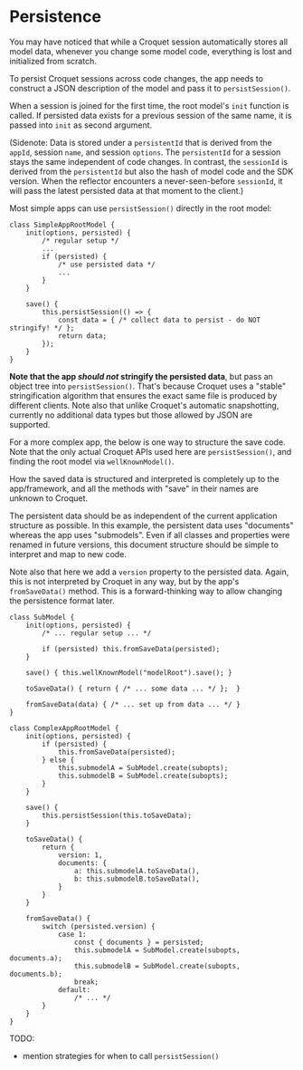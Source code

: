# Persistence

You may have noticed that while a Croquet session automatically stores all model data,
whenever you change some model code, everything is lost and initialized from scratch.

To persist Croquet sessions across code changes, the app needs to
construct a JSON description of the model and pass it to
`persistSession()`.

When a session is joined for the first time, the root model's `init` function is
called. If persisted data exists for a previous session of the same name,
it is passed into `init` as second argument.

(Sidenote: Data is stored under a `persistentId` that is derived from the `appId`,
session `name`, and session `options`. The `persistentId` for
a session stays the same independent of code changes. In contrast,
the `sessionId` is derived from the `persistentId` but also the hash of model
code and the SDK version. When the reflector encounters a never-seen-before
`sessionId`, it will pass the latest persisted data at that moment to the client.)

Most simple apps can use `persistSession()` directly in the root model:

    class SimpleAppRootModel {
        init(options, persisted) {
            /* regular setup */
    ​        ...
            if (persisted) {
                /* use persisted data */
                ...
            }
        }
    ​
        save() {
            this.persistSession(() => {
                const data = { /* collect data to persist - do NOT stringify! */ };
                return data;
            });
        }
    }

**Note that the app *should not* stringify the persisted data**, but pass an object
tree into `persistSession()`. That's because Croquet uses a "stable" stringification
algorithm that ensures the exact same file is produced by different clients. Note also
that unlike Croquet's automatic snapshotting, currently no additional data types but
those allowed by JSON are supported.

For a more complex app, the below is one way to structure the save code.
Note that the only actual Croquet APIs used here are `persistSession()`,
and finding the root model via `wellKnownModel()`.

How the saved data is structured and interpreted is completely up to the
app/framework, and all the methods with "save" in their names are unknown
to Croquet.

The persistent data should be as independent of the current
application structure as possible. In this example, the
persistent data uses "documents" whereas the app uses "submodels". Even
if all classes and properties were renamed in future versions, this
document structure should be simple to interpret and map to new code.

Note also that here we add a `version` property to the persisted data.
Again, this is not interpreted by Croquet in any way, but by the app's
`fromSaveData()` method. This is a forward-thinking way to allow changing
the persistence format later.

    class SubModel {
        init(options, persisted) {
            /* ... regular setup ... */
    ​
            if (persisted) this.fromSaveData(persisted);
        }
    ​
        save() { this.wellKnownModel("modelRoot").save(); }
    ​
        toSaveData() { return { /* ... some data ... */ };  }
    ​
        fromSaveData(data) { /* ... set up from data ... */ }
    }
    ​
    class ComplexAppRootModel {
        init(options, persisted) {
            if (persisted) {
                this.fromSaveData(persisted);
            } else {
                this.submodelA = SubModel.create(subopts);
                this.submodelB = SubModel.create(subopts);
            }
        }
    ​
        save() {
            this.persistSession(this.toSaveData);
        }
    ​
        toSaveData() {
            return {
                version: 1,
                documents: {
                    a: this.submodelA.toSaveData(),
                    b: this.submodelB.toSaveData(),
                }
            }
        }
    ​
        fromSaveData() {
            switch (persisted.version) {
                case 1:
                    const { documents } = persisted;
                    this.submodelA = SubModel.create(subopts, documents.a);
                    this.submodelB = SubModel.create(subopts, documents.b);
                    break;
                default:
                    /* ... */
            }
        }
    }

TODO:

* mention strategies for when to call `persistSession()`
